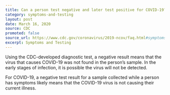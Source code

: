 ```yaml
---
title: Can a person test negative and later test positive for COVID-19?
category: symptoms-and-testing
layout: post
date: March 16, 2020
source: CDC
promoted: false
source_url: https://www.cdc.gov/coronavirus/2019-ncov/faq.html#symptoms
excerpt: Symptoms and Testing
---
```


Using the CDC-developed diagnostic test, a negative result means that the virus that causes COVID-19 was not found in the 
person’s sample. In the early stages of infection, it is possible the virus will not be detected.

For COVID-19, a negative test result for a sample collected while a person has symptoms likely means that the COVID-19 virus 
is not causing their current illness.
